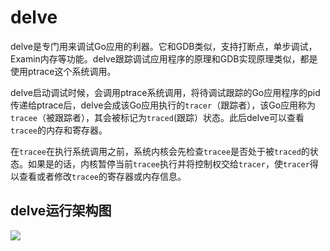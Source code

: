 # delve

delve是专门用来调试Go应用的利器。它和GDB类似，支持打断点，单步调试，Examin内存等功能。delve跟踪调试应用程序的原理和GDB实现原理类似，都是使用ptrace这个系统调用。

delve启动调试时候，会调用ptrace系统调用，将待调试跟踪的Go应用程序的pid传递给ptrace后，delve会成该Go应用执行的`tracer`（跟踪者），该Go应用称为`tracee`（被跟踪者），其会被标记为`traced`(跟踪）状态。此后delve可以查看`tracee`的内存和寄存器。

在`tracee`在执行系统调用之前，系统内核会先检查`tracee`是否处于被`traced`的状态。如果是的话，内核暂停当前`tracee`执行并将控制权交给`tracer`，使`tracer`得以查看或者修改`tracee`的寄存器或内存信息。

## delve运行架构图

![](https://static.cyub.vip/images/202107/delve.png)



